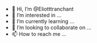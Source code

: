 - 👋 Hi, I’m @Eliotttranchant
- 👀 I’m interested in ...
- 🌱 I’m currently learning ...
- 💞️ I’m looking to collaborate on ...
- 📫 How to reach me ...

<!---
Eliotttranchant/Eliotttranchant is a ✨ special ✨ repository because its `README.md` (this file) appears on your GitHub profile.
You can click the Preview link to take a look at your changes.
--->
